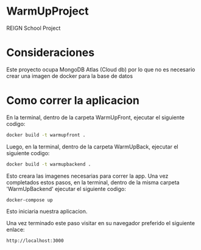 # WarmUpProject
 REIGN School Project

# Consideraciones 
 Este proyecto ocupa MongoDB Atlas (Cloud db) por lo que no es necesario crear una imagen de docker para la base de datos

# Como correr la aplicacion
 En la terminal, dentro de la carpeta WarmUpFront, ejecutar el siguiente codigo: 

 ```bash
 docker build -t warmupfront .
 ```

 Luego, en la terminal, dentro de la carpeta WarmUpBack, ejecutar el siguiente codigo:

 ```bash
 docker build -t warmupbackend .
 ```

 Esto creara las imagenes necesarias para correr la app.
 Una vez completados estos pasos, en la terminal, dentro de la misma carpeta 'WarmUpBackend' ejecutar el siguiente codigo:

 ```bash
 docker-compose up
 ```

 Esto iniciaria nuestra aplicacion.

 Una vez terminado este paso visitar en su navegador preferido el siguiente enlace: 

  ```bash
 http://localhost:3000
 ```